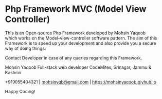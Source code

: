 # Php Framework MVC (Model View Controller)
This is an Open-source Php Framework developed by Mohsin Yaqoob which works on the Model-view-controller software pattern. The aim of this Framework is to speed up your development and also provide you a secure way of doing things. 

Contact Developer in case of any queries regarding this Framework.

Mohsin Yaqoob
Full-stack web developer
CodeMites, Srinagar, Jammu & Kashmir

+919055404321 | mohsinyqb@gmail.com | https://mohsinyaqoob.giyhub.io


Happy Coding!
